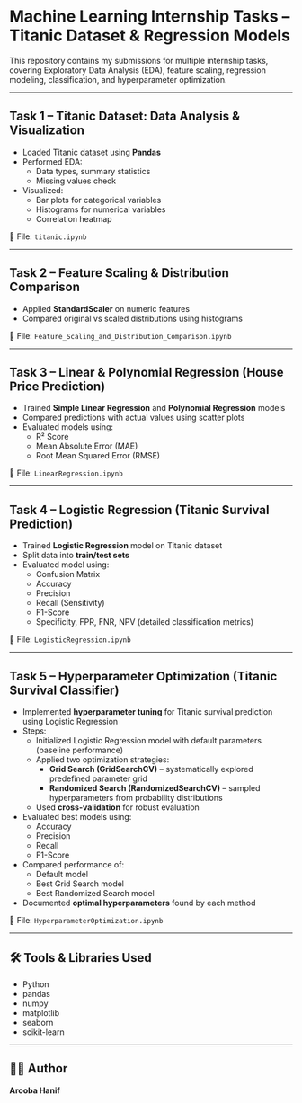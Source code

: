# Machine Learning Internship Tasks – Titanic Dataset & Regression Models

This repository contains my submissions for multiple internship tasks, covering Exploratory Data Analysis (EDA), feature scaling, regression modeling, classification, and hyperparameter optimization.

---

## Task 1 – Titanic Dataset: Data Analysis & Visualization
- Loaded Titanic dataset using **Pandas**
- Performed EDA:
  - Data types, summary statistics
  - Missing values check
- Visualized:
  - Bar plots for categorical variables
  - Histograms for numerical variables
  - Correlation heatmap  

📂 File: `titanic.ipynb`

---

## Task 2 – Feature Scaling & Distribution Comparison
- Applied **StandardScaler** on numeric features
- Compared original vs scaled distributions using histograms  

📂 File: `Feature_Scaling_and_Distribution_Comparison.ipynb`

---

## Task 3 – Linear & Polynomial Regression (House Price Prediction)
- Trained **Simple Linear Regression** and **Polynomial Regression** models
- Compared predictions with actual values using scatter plots
- Evaluated models using:
  - R² Score
  - Mean Absolute Error (MAE)
  - Root Mean Squared Error (RMSE)  

📂 File: `LinearRegression.ipynb`

---

## Task 4 – Logistic Regression (Titanic Survival Prediction)
- Trained **Logistic Regression** model on Titanic dataset
- Split data into **train/test sets**
- Evaluated model using:
  - Confusion Matrix
  - Accuracy
  - Precision
  - Recall (Sensitivity)
  - F1-Score
  - Specificity, FPR, FNR, NPV (detailed classification metrics)  

📂 File: `LogisticRegression.ipynb`

---

## Task 5 – Hyperparameter Optimization (Titanic Survival Classifier)
- Implemented **hyperparameter tuning** for Titanic survival prediction using Logistic Regression
- Steps:
  - Initialized Logistic Regression model with default parameters (baseline performance)
  - Applied two optimization strategies:
    - **Grid Search (GridSearchCV)** – systematically explored predefined parameter grid
    - **Randomized Search (RandomizedSearchCV)** – sampled hyperparameters from probability distributions
  - Used **cross-validation** for robust evaluation
- Evaluated best models using:
  - Accuracy
  - Precision
  - Recall
  - F1-Score
- Compared performance of:
  - Default model
  - Best Grid Search model
  - Best Randomized Search model
- Documented **optimal hyperparameters** found by each method  

📂 File: `HyperparameterOptimization.ipynb`

---

## 🛠 Tools & Libraries Used
- Python  
- pandas  
- numpy  
- matplotlib  
- seaborn  
- scikit-learn  

---

## 👩‍💻 Author
**Arooba Hanif**

